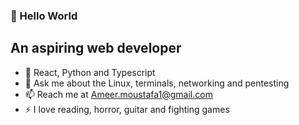 ### 🌊 Hello World

## An aspiring web developer

<!--
**Ameer-Moustafa/Ameer-Moustafa** is a ✨ _special_ ✨ repository because its `README.md` (this file) appears on your GitHub profile.

Here are some ideas to get you started:

- 🔭 I’m currently working on ...
- 🌱 I’m currently learning ...
- 👯 I’m looking to collaborate on ...
- 🤔 I’m looking for help with ...
- 💬 Ask me about ...
- 📫 How to reach me: ...
- 😄 Pronouns: ...
- ⚡ Fun fact: ...
-->

- 🌱 React, Python and Typescript
- 💬 Ask me about the Linux, terminals, networking and pentesting
- 📫 Reach me at Ameer.moustafa1@gmail.com
- ⚡ I love reading, horror, guitar and fighting games
